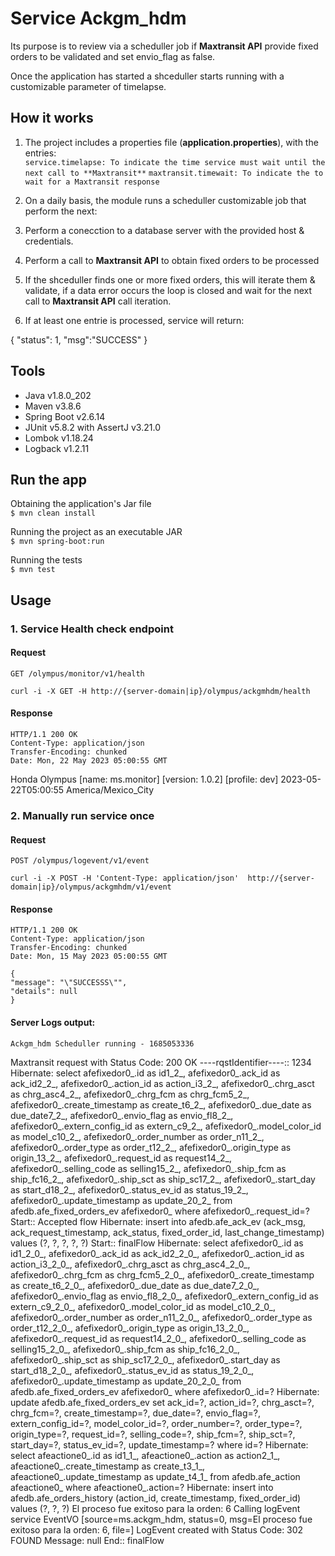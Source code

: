 
# Service Ackgm_hdm

Its purpose is to review via a scheduller job if **Maxtransit API** provide fixed orders to be validated and set envio_flag as false.  

Once the application has started a shceduller starts running with a customizable parameter of timelapse.  


## How it works

1. The project includes a properties file  (**application.properties**), with the entries:  
   `service.timelapse: To indicate the time service must wait until the next call to **Maxtransit**`
   `maxtransit.timewait: To indicate the to wait for a Maxtransit response`

2. On a daily basis, the module runs a scheduller customizable job that perform the next:  
     
3. Perform a conecction to a database server with the provided host & credentials.

4. Perform a call to **Maxtransit API** to obtain fixed orders to be processed 
   
5. If the shceduller finds one or more fixed orders, this will iterate them & validate, if a data error occurs the loop is closed and wait for the next call to **Maxtransit API** call iteration.

6. If at least one entrie is processed, service will return:

{
    "status": 1,
    "msg":"SUCCESS"
}


## Tools  

+ Java v1.8.0_202
+ Maven v3.8.6
+ Spring Boot v2.6.14
+ JUnit v5.8.2 with AssertJ v3.21.0
+ Lombok v1.18.24
+ Logback v1.2.11


## Run the app

Obtaining the application's Jar file  
`$ mvn clean install`  
  
Running the project as an executable JAR  
`$ mvn spring-boot:run`  

Running the tests  
`$ mvn test`  


## Usage

### 1. Service Health check endpoint
#### Request
`GET /olympus/monitor/v1/health`

    curl -i -X GET -H http://{server-domain|ip}/olympus/ackgmhdm/health

#### Response
    HTTP/1.1 200 OK
    Content-Type: application/json
    Transfer-Encoding: chunked
    Date: Mon, 22 May 2023 05:00:55 GMT
    
   Honda Olympus [name: ms.monitor] [version: 1.0.2] [profile: dev] 2023-05-22T05:00:55 America/Mexico_City

### 2. Manually run service once
#### Request
`POST /olympus/logevent/v1/event`

    curl -i -X POST -H 'Content-Type: application/json'  http://{server-domain|ip}/olympus/ackgmhdm/v1/event

#### Response
    HTTP/1.1 200 OK
    Content-Type: application/json
    Transfer-Encoding: chunked
    Date: Mon, 15 May 2023 05:00:55 GMT
    
    {
    "message": "\"SUCCESSS\"",
    "details": null
    }
    
    
    
#### Server Logs output:
    
    Ackgm_hdm Scheduller running - 1685053336
Maxtransit request with Status Code: 200 OK
----rqstIdentifier----:: 1234
Hibernate: select afefixedor0_.id as id1_2_, afefixedor0_.ack_id as ack_id2_2_, afefixedor0_.action_id as action_i3_2_, afefixedor0_.chrg_asct as chrg_asc4_2_, afefixedor0_.chrg_fcm as chrg_fcm5_2_, afefixedor0_.create_timestamp as create_t6_2_, afefixedor0_.due_date as due_date7_2_, afefixedor0_.envio_flag as envio_fl8_2_, afefixedor0_.extern_config_id as extern_c9_2_, afefixedor0_.model_color_id as model_c10_2_, afefixedor0_.order_number as order_n11_2_, afefixedor0_.order_type as order_t12_2_, afefixedor0_.origin_type as origin_13_2_, afefixedor0_.request_id as request14_2_, afefixedor0_.selling_code as selling15_2_, afefixedor0_.ship_fcm as ship_fc16_2_, afefixedor0_.ship_sct as ship_sc17_2_, afefixedor0_.start_day as start_d18_2_, afefixedor0_.status_ev_id as status_19_2_, afefixedor0_.update_timestamp as update_20_2_ from afedb.afe_fixed_orders_ev afefixedor0_ where afefixedor0_.request_id=?
Start:: Accepted flow
Hibernate: insert into afedb.afe_ack_ev (ack_msg, ack_request_timestamp, ack_status, fixed_order_id, last_change_timestamp) values (?, ?, ?, ?, ?)
Start:: finalFlow
Hibernate: select afefixedor0_.id as id1_2_0_, afefixedor0_.ack_id as ack_id2_2_0_, afefixedor0_.action_id as action_i3_2_0_, afefixedor0_.chrg_asct as chrg_asc4_2_0_, afefixedor0_.chrg_fcm as chrg_fcm5_2_0_, afefixedor0_.create_timestamp as create_t6_2_0_, afefixedor0_.due_date as due_date7_2_0_, afefixedor0_.envio_flag as envio_fl8_2_0_, afefixedor0_.extern_config_id as extern_c9_2_0_, afefixedor0_.model_color_id as model_c10_2_0_, afefixedor0_.order_number as order_n11_2_0_, afefixedor0_.order_type as order_t12_2_0_, afefixedor0_.origin_type as origin_13_2_0_, afefixedor0_.request_id as request14_2_0_, afefixedor0_.selling_code as selling15_2_0_, afefixedor0_.ship_fcm as ship_fc16_2_0_, afefixedor0_.ship_sct as ship_sc17_2_0_, afefixedor0_.start_day as start_d18_2_0_, afefixedor0_.status_ev_id as status_19_2_0_, afefixedor0_.update_timestamp as update_20_2_0_ from afedb.afe_fixed_orders_ev afefixedor0_ where afefixedor0_.id=?
Hibernate: update afedb.afe_fixed_orders_ev set ack_id=?, action_id=?, chrg_asct=?, chrg_fcm=?, create_timestamp=?, due_date=?, envio_flag=?, extern_config_id=?, model_color_id=?, order_number=?, order_type=?, origin_type=?, request_id=?, selling_code=?, ship_fcm=?, ship_sct=?, start_day=?, status_ev_id=?, update_timestamp=? where id=?
Hibernate: select afeactione0_.id as id1_1_, afeactione0_.action as action2_1_, afeactione0_.create_timestamp as create_t3_1_, afeactione0_.update_timestamp as update_t4_1_ from afedb.afe_action afeactione0_ where afeactione0_.action=?
Hibernate: insert into afedb.afe_orders_history (action_id, create_timestamp, fixed_order_id) values (?, ?, ?)
El proceso fue exitoso para la orden: 6
Calling logEvent service
EventVO [source=ms.ackgm_hdm, status=0, msg=El proceso fue exitoso para la orden: 6, file=]
LogEvent created with Status Code: 302 FOUND
Message: null
End:: finalFlow
